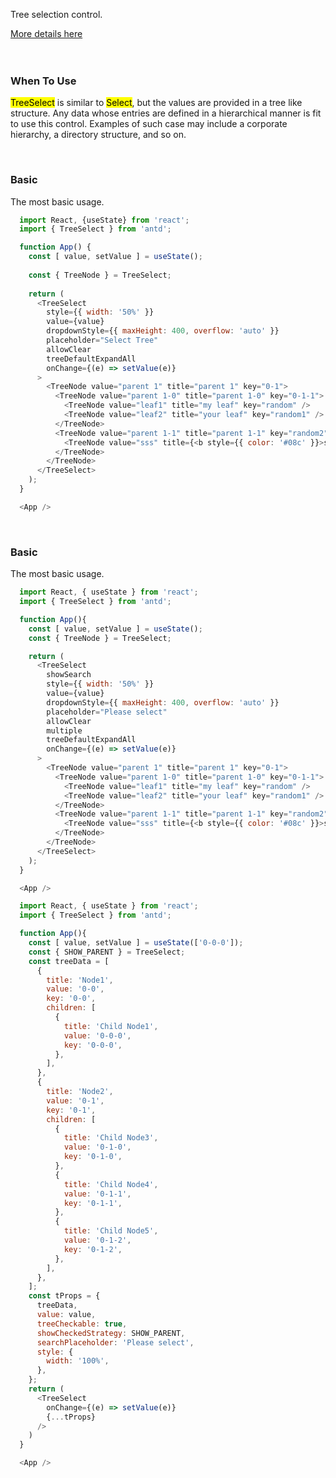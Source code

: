 <p>Tree selection control.</p>
<a href="https://ant.design/components/tree-select/" title="More details about Ant tree-select">More details here</a>
<br />
<br />
<br />
<h3>When To Use</h3>
<p><mark>TreeSelect</mark> is similar to <mark>Select</mark>, but the values are provided in a tree like structure. Any data whose entries are defined in a hierarchical manner is fit to use this control. Examples of such case may include a corporate hierarchy, a directory structure, and so on.</p>
<br />
<h3>Basic</h3>
<p>The most basic usage.</p>

```js
  import React, {useState} from 'react';
  import { TreeSelect } from 'antd';

  function App() {
    const [ value, setValue ] = useState();
    
    const { TreeNode } = TreeSelect;
    
    return (
      <TreeSelect
        style={{ width: '50%' }}
        value={value}
        dropdownStyle={{ maxHeight: 400, overflow: 'auto' }}
        placeholder="Select Tree"
        allowClear
        treeDefaultExpandAll
        onChange={(e) => setValue(e)}
      >
        <TreeNode value="parent 1" title="parent 1" key="0-1">
          <TreeNode value="parent 1-0" title="parent 1-0" key="0-1-1">
            <TreeNode value="leaf1" title="my leaf" key="random" />
            <TreeNode value="leaf2" title="your leaf" key="random1" />
          </TreeNode>
          <TreeNode value="parent 1-1" title="parent 1-1" key="random2">
            <TreeNode value="sss" title={<b style={{ color: '#08c' }}>sss</b>} key="random3" />
          </TreeNode>
        </TreeNode>
      </TreeSelect>
    );
  }

  <App />
```

<br />
<h3>Basic</h3>
<p>The most basic usage.</p>

```js
  import React, { useState } from 'react';
  import { TreeSelect } from 'antd';

  function App(){
    const [ value, setValue ] = useState();
    const { TreeNode } = TreeSelect;

    return (
      <TreeSelect
        showSearch
        style={{ width: '50%' }}
        value={value}
        dropdownStyle={{ maxHeight: 400, overflow: 'auto' }}
        placeholder="Please select"
        allowClear
        multiple
        treeDefaultExpandAll
        onChange={(e) => setValue(e)}
      >
        <TreeNode value="parent 1" title="parent 1" key="0-1">
          <TreeNode value="parent 1-0" title="parent 1-0" key="0-1-1">
            <TreeNode value="leaf1" title="my leaf" key="random" />
            <TreeNode value="leaf2" title="your leaf" key="random1" />
          </TreeNode>
          <TreeNode value="parent 1-1" title="parent 1-1" key="random2">
            <TreeNode value="sss" title={<b style={{ color: '#08c' }}>sss</b>} key="random3" />
          </TreeNode>
        </TreeNode>
      </TreeSelect>
    );
  }

  <App />
```


```js
  import React, { useState } from 'react';
  import { TreeSelect } from 'antd';

  function App(){
    const [ value, setValue ] = useState(['0-0-0']);
    const { SHOW_PARENT } = TreeSelect;
    const treeData = [
      {
        title: 'Node1',
        value: '0-0',
        key: '0-0',
        children: [
          {
            title: 'Child Node1',
            value: '0-0-0',
            key: '0-0-0',
          },
        ],
      },
      {
        title: 'Node2',
        value: '0-1',
        key: '0-1',
        children: [
          {
            title: 'Child Node3',
            value: '0-1-0',
            key: '0-1-0',
          },
          {
            title: 'Child Node4',
            value: '0-1-1',
            key: '0-1-1',
          },
          {
            title: 'Child Node5',
            value: '0-1-2',
            key: '0-1-2',
          },
        ],
      },
    ];
    const tProps = {
      treeData,
      value: value,
      treeCheckable: true,
      showCheckedStrategy: SHOW_PARENT,
      searchPlaceholder: 'Please select',
      style: {
        width: '100%',
      },
    };
    return (
      <TreeSelect
        onChange={(e) => setValue(e)}
        {...tProps}
      />
    )
  }

  <App />
```